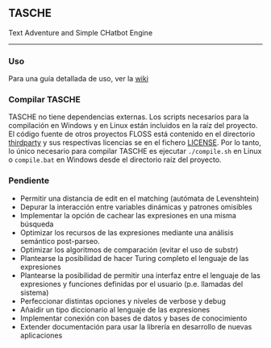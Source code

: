 ## TASCHE
Text Adventure and Simple CHatbot Engine
***

### Uso
Para una guía detallada de uso, ver la [wiki](https://github.com/MiguelMJ/TASCHE/wiki)

### Compilar TASCHE
TASCHE no tiene dependencias externas. Los scripts necesarios para la compilación en Windows y en Linux están incluidos en la raíz del proyecto. El código fuente de otros proyectos FLOSS está contenido en el directorio [thirdparty](thirdparty) y sus respectivas licencias se en el fichero [LICENSE](LICENSE). Por lo tanto, lo único necesario para compilar TASCHE es ejecutar `./compile.sh` en Linux o `compile.bat` en Windows desde el directorio raíz del proyecto.

### Pendiente
- Permitir una distancia de edit en el matching (autómata de Levenshtein)
- Depurar la interacción entre variables dinámicas y patrones omisibles
- Implementar la opción de cachear las expresiones en una misma búsqueda
- Optimizar los recursos de las expresiones mediante una análisis semántico post-parseo.
- Optimizar los algoritmos de comparación (evitar el uso de substr)
- Plantearse la posibilidad de hacer Turing completo el lenguaje de las expresiones
- Plantearse la posibilidad de permitir una interfaz entre el lenguaje de las expresiones y funciones definidas por el usuario (p.e. llamadas del sistema)
- Perfeccionar distintas opciones y niveles de verbose y debug
- Añaidir un tipo diccionario al lenguaje de las expresiones
- Implementar conexión con bases de datos y bases de conocimiento
- Extender documentación para usar la librería en desarrollo de nuevas aplicaciones
